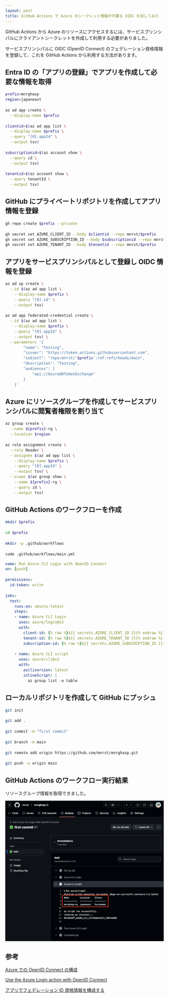 ```yaml
---
layout: post
title: GitHub Actions で Azure のシークレット情報が不要な OIDC を試してみた
---
```


GitHub Actions から Azure のリソースにアクセスするには、サービスプリンシパルにクライアントシークレットを作成して利用する必要がありました。

サービスプリンシパルに OIDC (OpenID Connect) のフェデレーション資格情報を登録して、これを GitHub Actions から利用する方法があります。

## Entra ID の「アプリの登録」でアプリを作成して必要な情報を取得

```bash
prefix=mnrghasp
region=japaneast

az ad app create \
  --display-name $prefix

clientid=$(az ad app list \
  --display-name $prefix \
  --query "[0].appId" \
  --output tsv)

subscriptionid=$(az account show \
  --query id \
  --output tsv)

tenantid=$(az account show \
  --query tenantId \
  --output tsv)
```

## GitHub にプライベートリポジトリを作成してアプリ情報を登録

```bash
gh repo create $prefix --private

gh secret set AZURE_CLIENT_ID --body $clientid --repo mnrst/$prefix
gh secret set AZURE_SUBSCRIPTION_ID --body $subscriptionid --repo mnrst/$prefix
gh secret set AZURE_TENANT_ID --body $tenantid --repo mnrst/$prefix
```

## アプリをサービスプリンシパルとして登録し OIDC 情報を登録

```bash
az ad sp create \
  --id $(az ad app list \
    --display-name $prefix \
    --query "[0].id" \
    --output tsv)

az ad app federated-credential create \
  --id $(az ad app list \
    --display-name $prefix \
    --query "[0].appId" \
    --output tsv) \
  --parameters '{
        "name": "Testing",
        "issuer": "https://token.actions.githubusercontent.com",
        "subject": "repo:mnrst/'$prefix':ref:refs/heads/main",
        "description": "Testing",
        "audiences": [
            "api://AzureADTokenExchange"
        ]
    }'
```

## Azure にリソースグループを作成してサービスプリンシパルに閲覧者権限を割り当て

```bash
az group create \
  --name ${prefix}-rg \
  --location $region

az role assignment create \
  --role Reader \
  --assignee $(az ad app list \
    --display-name $prefix \
    --query "[0].appId" \
    --output tsv) \
  --scope $(az group show \
    --name ${prefix}-rg \
    --query id \
    --output tsv)
```

## GitHub Actions のワークフローを作成

```bash
mkdir $prefix

cd $prefix

mkdir -p .github/workflows

code .github/workflows/main.yml
```

```yml
name: Run Azure CLI Login with OpenID Connect
on: [push]

permissions:
  id-token: write
      
jobs: 
  test:
    runs-on: ubuntu-latest
    steps:
    - name: Azure CLI Login
      uses: azure/login@v2
      with:
        client-id: {% raw %}${{ secrets.AZURE_CLIENT_ID }}{% endraw %}
        tenant-id: {% raw %}${{ secrets.AZURE_TENANT_ID }}{% endraw %}
        subscription-id: {% raw %}${{ secrets.AZURE_SUBSCRIPTION_ID }}{% endraw %}
  
    - name: Azure CLI script
      uses: azure/cli@v2
      with:
        azcliversion: latest
        inlineScript: |
          az group list -o table
```

## ローカルリポジトリを作成して GitHub にプッシュ

```bash
git init

git add .

git commit -m "first commit"

git branch -m main

git remote add origin https://github.com/mnrst/mnrghasp.git

git push -u origin main
```

## GitHub Actions のワークフロー実行結果

リソースグループ情報を取得できました。

![2025-01-26-github-actions-azure-sp-oidc-01.png](/assets/img/2025-01-26-github-actions-azure-sp-oidc-01.png)

## 参考

[Azure での OpenID Connect の構成](https://docs.github.com/ja/actions/security-for-github-actions/security-hardening-your-deployments/configuring-openid-connect-in-azure)

[Use the Azure Login action with OpenID Connect](https://learn.microsoft.com/ja-jp/azure/developer/github/connect-from-azure-openid-connect)

[アプリでフェデレーション ID 資格情報を構成する](https://learn.microsoft.com/ja-jp/entra/workload-id/workload-identity-federation-create-trust?pivots=identity-wif-apps-methods-azcli#configure-a-federated-identity-credential-on-an-app-1)
